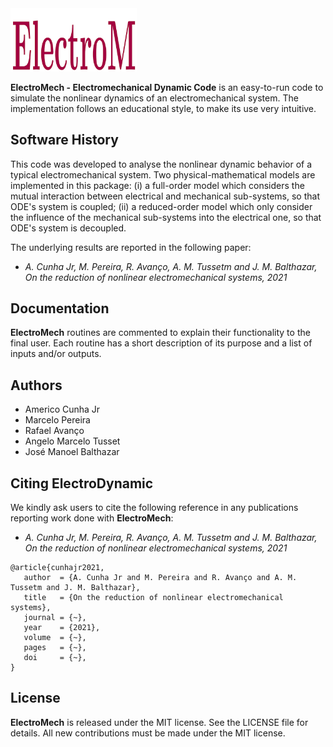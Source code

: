 <img src="logo/ElectroM.png" width="40%">

**ElectroMech - Electromechanical Dynamic Code**  is an easy-to-run code to simulate the nonlinear dynamics of an electromechanical system. The implementation follows an educational style, to make its use very intuitive. 

## Software History

This code was developed to analyse the nonlinear dynamic behavior of a typical electromechanical system. Two physical-mathematical models are implemented in this package: (i) a full-order model which considers the mutual interaction between electrical and mechanical sub-systems, so that ODE's system is coupled; (ii) a reduced-order model which only consider the influence of the mechanical sub-systems into the electrical one, so that ODE's system is decoupled.

The underlying results are reported in the following paper:
- *A. Cunha Jr, M. Pereira, R. Avanço, A. M. Tussetm and J. M. Balthazar, On the reduction of nonlinear electromechanical systems, 2021*

## Documentation

**ElectroMech** routines are commented to explain their functionality to the final user. Each routine has a short description of its purpose and a list of inputs and/or outputs.


## Authors
- Americo Cunha Jr
- Marcelo Pereira
- Rafael Avanço
- Angelo Marcelo Tusset
- José Manoel Balthazar

## Citing ElectroDynamic

We kindly ask users to cite the following reference in any publications reporting work done with **ElectroMech**:
- *A. Cunha Jr, M. Pereira, R. Avanço, A. M. Tussetm and J. M. Balthazar, On the reduction of nonlinear electromechanical systems, 2021*

```
@article{cunhajr2021,
   author  = {A. Cunha Jr and M. Pereira and R. Avanço and A. M. Tussetm and J. M. Balthazar},
   title   = {On the reduction of nonlinear electromechanical systems},
   journal = {~},
   year    = {2021},
   volume  = {~},
   pages   = {~},
   doi     = {~},
}
```

## License

**ElectroMech** is released under the MIT license. See the LICENSE file for details. All new contributions must be made under the MIT license.
